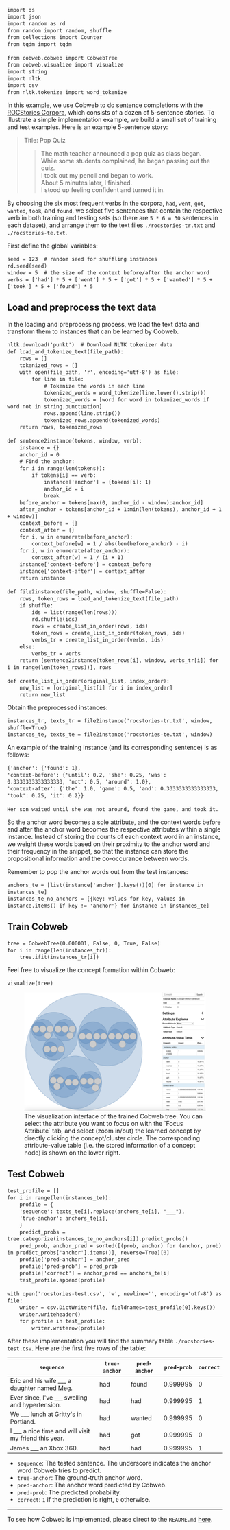     import os
    import json
    import random as rd
    from random import random, shuffle
    from collections import Counter
    from tqdm import tqdm

    from cobweb.cobweb import CobwebTree
    from cobweb.visualize import visualize
    import string
    import nltk
    import csv
    from nltk.tokenize import word_tokenize

In this example, we use Cobweb to do sentence completions with the [ROCStories Corpora](https://cs.rochester.edu/nlp/rocstories/), which consists of a dozen of 5-sentence stories. To illustrate a simple implementation example, we build a small set of training and test examples. Here is an example 5-sentence story:

> Title: Pop Quiz   
>> The math teacher announced a pop quiz as class began.    
>> While some students complained, he began passing out the quiz.   
>> I took out my pencil and began to work.  
>> About 5 minutes later, I finished.   
>> I stood up feeling confident and turned it in.

By choosing the six most frequent verbs in the corpora, `had`, `went`, `got`, `wanted`, `took`, and `found`, we select five sentences that contain the respective verb in both training and testing sets (so there are `5 * 6 = 30` sentences in each dataset), and arrange them to the text files `./rocstories-tr.txt` and `./rocstories-te.txt`.

First define the global variables:

    seed = 123  # random seed for shuffling instances
    rd.seed(seed)
    window = 5  # the size of the context before/after the anchor word
    verbs = ['had'] * 5 + ['went'] * 5 + ['got'] * 5 + ['wanted'] * 5 + ['took'] * 5 + ['found'] * 5

## Load and preprocess the text data

In the loading and preprocessing process, we load the text data and transform them to instances that can be learned by Cobweb.

    nltk.download('punkt')  # Download NLTK tokenizer data
    def load_and_tokenize_text(file_path):
        rows = []
        tokenized_rows = []
        with open(file_path, 'r', encoding='utf-8') as file:
            for line in file:
                # Tokenize the words in each line
                tokenized_words = word_tokenize(line.lower().strip())
                tokenized_words = [word for word in tokenized_words if word not in string.punctuation]
                rows.append(line.strip())
                tokenized_rows.append(tokenized_words)
        return rows, tokenized_rows

    def sentence2instance(tokens, window, verb):
        instance = {}
        anchor_id = 0
        # Find the anchor:
        for i in range(len(tokens)):
            if tokens[i] == verb:
                instance['anchor'] = {tokens[i]: 1}
                anchor_id = i
                break
        before_anchor = tokens[max(0, anchor_id - window):anchor_id]
        after_anchor = tokens[anchor_id + 1:min(len(tokens), anchor_id + 1 + window)]
        context_before = {}
        context_after = {}
        for i, w in enumerate(before_anchor):
            context_before[w] = 1 / abs(len(before_anchor) - i)
        for i, w in enumerate(after_anchor):
            context_after[w] = 1 / (i + 1)
        instance['context-before'] = context_before
        instance['context-after'] = context_after
        return instance

    def file2instance(file_path, window, shuffle=False):
        rows, token_rows = load_and_tokenize_text(file_path)
        if shuffle:
            ids = list(range(len(rows)))
            rd.shuffle(ids)
            rows = create_list_in_order(rows, ids)
            token_rows = create_list_in_order(token_rows, ids)
            verbs_tr = create_list_in_order(verbs, ids)
        else:
            verbs_tr = verbs
        return [sentence2instance(token_rows[i], window, verbs_tr[i]) for i in range(len(token_rows))], rows

    def create_list_in_order(original_list, index_order):
        new_list = [original_list[i] for i in index_order]
        return new_list

Obtain the preprocessed instances:

    instances_tr, texts_tr = file2instance('rocstories-tr.txt', window, shuffle=True)
    instances_te, texts_te = file2instance('rocstories-te.txt', window)

An example of the training instance (and its corresponding sentence) is as follows:

    {'anchor': {'found': 1}, 
    'context-before': {'until': 0.2, 'she': 0.25, 'was': 0.3333333333333333, 'not': 0.5, 'around': 1.0},
    'context-after': {'the': 1.0, 'game': 0.5, 'and': 0.3333333333333333, 'took': 0.25, 'it': 0.2}}

    Her son waited until she was not around, found the game, and took it.

So the anchor word becomes a sole attribute, and the context words before and after the anchor word becomes the respective attributes within a single instance. Instead of storing the counts of each context word in an instance, we weight these words based on their proximity to the anchor word and their frequency in the snippet, so that the instance can store the propositional information and the co-occurance between words.

Remember to pop the anchor words out from the test instances:

    anchors_te = [list(instance['anchor'].keys())[0] for instance in instances_te]
    instances_te_no_anchors = [{key: values for key, values in instance.items() if key != 'anchor'} for instance in instances_te]


## Train Cobweb

    tree = CobwebTree(0.000001, False, 0, True, False)
    for i in range(len(instances_tr)):
        tree.ifit(instances_tr[i])

Feel free to visualize the concept formation within Cobweb:

    visualize(tree)

<figure>
    <img src="./viz-example.png"
         alt="Visualization of concept formation">
    <figcaption>The visualization interface of the trained Cobweb tree. You can select the attribute you want to focus on with the `Focus Attribute` tab, and select (zoom in/out) the learned concept by directly clicking the concept/cluster circle. The corresponding attribute-value table (i.e. the stored information of a concept node) is shown on the lower right. </figcaption>
</figure>

## Test Cobweb

    test_profile = []
    for i in range(len(instances_te)):
        profile = {
        'sequence': texts_te[i].replace(anchors_te[i], "___"),
        'true-anchor': anchors_te[i],
        }
        predict_probs = tree.categorize(instances_te_no_anchors[i]).predict_probs()
        pred_prob, anchor_pred = sorted([(prob, anchor) for (anchor, prob) in predict_probs['anchor'].items()], reverse=True)[0]
        profile['pred-anchor'] = anchor_pred
        profile['pred-prob'] = pred_prob
        profile['correct'] = anchor_pred == anchors_te[i]
        test_profile.append(profile)

    with open('rocstories-test.csv', 'w', newline='', encoding='utf-8') as file:
        writer = csv.DictWriter(file, fieldnames=test_profile[0].keys())
        writer.writeheader()
        for profile in test_profile:
            writer.writerow(profile)

After these implementation you will find the summary table `./rocstories-test.csv`. Here are the first five rows of the table:

|`sequence` |`true-anchor`  |`pred-anchor`  |`pred-prob`    |`correct`|
|----------|----------|----------|----------|----------|
Eric and his wife ___ a daughter named Meg. |had |  found   | 0.999995  | 0|
Ever since, I've ___ swelling and hypertension. | had   | had   | 0.999995  | 1|
We ___ lunch at Gritty's in Portland.   | had   | wanted    | 0.999995 |    0|
I ___ a nice time and will visit my friend this year.   | had   |got    |0.999995   |0|
James ___ an Xbox 360.  |had|   had |0.999995|  1|

* `sequence`: The tested sentence. The underscore indicates the anchor word Cobweb tries to predict.
* `true-anchor`: The ground-truth anchor word.
* `pred-anchor`: The anchor word predicted by Cobweb.
* `pred-prob`: The predicted probability.
* `correct`: `1` if the prediction is right, `0` otherwise.

----------------------
To see how Cobweb is implemented, please direct to the `README.md` [here](https://github.com/Teachable-AI-Lab/cobweb).


